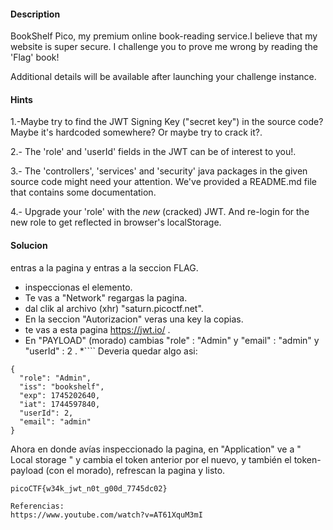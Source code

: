 #### Description

BookShelf Pico, my premium online book-reading service.I believe that my website is super secure. I challenge you to prove me wrong by reading the 'Flag' book!

Additional details will be available after launching your challenge instance.

#### Hints 

1.-Maybe try to find the JWT Signing Key ("secret key") in the source code? Maybe it's hardcoded somewhere? Or maybe try to crack it?.

2.- The 'role' and 'userId' fields in the JWT can be of interest to you!.

3.- The 'controllers', 'services' and 'security' java packages in the given source code might need your attention. We've provided a README.md file that contains some documentation.

4.- Upgrade your 'role' with the _new_ (cracked) JWT. And re-login for the new role to get reflected in browser's localStorage.
#### Solucion

entras a la pagina y entras a la seccion FLAG.
* inspeccionas el elemento.
* Te vas a "Network" regargas la pagina.
* dal clik al archivo (xhr) "saturn.picoctf.net".
* En la seccion "Autorizacion" veras una key la copias.
* te vas a esta pagina https://jwt.io/   .
* En "PAYLOAD" (morado) cambias "role" : "Admin"   y   "email" : "admin"
y "userId" : 2    .
*````
Deveria quedar algo asi:
```
{
  "role": "Admin",
  "iss": "bookshelf",
  "exp": 1745202640,
  "iat": 1744597840,
  "userId": 2,
  "email": "admin"
}  

``````

Ahora en donde avías inspeccionado la pagina, en  "Application" ve a " Local storage "
y cambia el token anterior por el nuevo, y también el token-payload  (con el morado), refrescan la pagina y listo.

`````
picoCTF{w34k_jwt_n0t_g00d_7745dc02}

Referencias:
https://www.youtube.com/watch?v=AT61XquM3mI